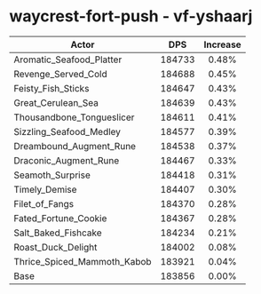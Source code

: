 # waycrest-fort-push - vf-yshaarj
| Actor | DPS | Increase |
|---|:---:|:---:|
|Aromatic_Seafood_Platter|184733|0.48%|
|Revenge_Served_Cold|184688|0.45%|
|Feisty_Fish_Sticks|184647|0.43%|
|Great_Cerulean_Sea|184639|0.43%|
|Thousandbone_Tongueslicer|184611|0.41%|
|Sizzling_Seafood_Medley|184577|0.39%|
|Dreambound_Augment_Rune|184538|0.37%|
|Draconic_Augment_Rune|184467|0.33%|
|Seamoth_Surprise|184418|0.31%|
|Timely_Demise|184407|0.30%|
|Filet_of_Fangs|184370|0.28%|
|Fated_Fortune_Cookie|184367|0.28%|
|Salt_Baked_Fishcake|184234|0.21%|
|Roast_Duck_Delight|184002|0.08%|
|Thrice_Spiced_Mammoth_Kabob|183921|0.04%|
|Base|183856|0.00%|
